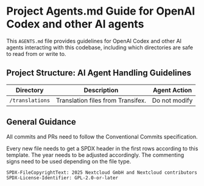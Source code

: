 <!--
  - SPDX-FileCopyrightText: 2025 Nextcloud GmbH and Nextcloud contributors
  - SPDX-License-Identifier: GPL-2.0-or-later
-->
# Project Agents.md Guide for OpenAI Codex and other AI agents

This `AGENTS.md` file provides guidelines for OpenAI Codex and other AI agents interacting with this codebase, including which directories are safe to read from or write to.

## Project Structure: AI Agent Handling Guidelines

| Directory       | Description                                         | Agent Action         |
|-----------------|-----------------------------------------------------|----------------------|
| `/translations` | Translation files from Transifex.                   | Do not modify        |

## General Guidance

All commits and PRs need to follow the Conventional Commits specification.

Every new file needs to get a SPDX header in the first rows according to this template. 
The year needs to be adjusted accordingly. The commenting signs need to be used depending on the file type.
```
SPDX-FileCopyrightText: 2025 Nextcloud GmbH and Nextcloud contributors
SPDX-License-Identifier: GPL-2.0-or-later
```
